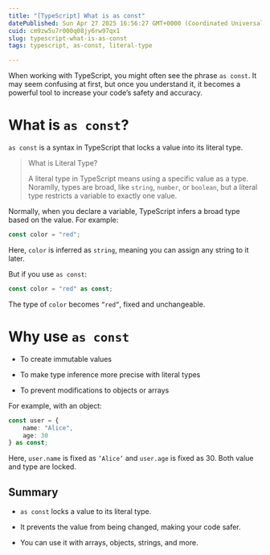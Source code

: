 ```yaml
---
title: "[TypeScript] What is as const"
datePublished: Sun Apr 27 2025 16:56:27 GMT+0000 (Coordinated Universal Time)
cuid: cm9zw5u7r000q08jy6rw97qx1
slug: typescript-what-is-as-const
tags: typescript, as-const, literal-type

---
```


When working with TypeScript, you might often see the phrase `as const`. It may seem confusing at first, but once you understand it, it becomes a powerful tool to increase your code’s safety and accuracy.

# What is `as const`?

`as const` is a syntax in TypeScript that locks a value into its literal type.

> What is Literal Type?
> 
> A literal type in TypeScript means using a specific value as a type. Noramlly, types are broad, like `string`, `number`, or `boolean`, but a literal type restricts a variable to exactly one value.

Normally, when you declare a variable, TypeScript infers a broad type based on the value. For example:

```typescript
const color = "red";
```

Here, `color` is inferred as `string`, meaning you can assign any string to it later.

But if you use `as const`:

```typescript
const color = "red" as const;
```

The type of `color` becomes `”red”`, fixed and unchangeable.

# Why use `as const`

* To create immutable values
    
* To make type inference more precise with literal types
    
* To prevent modifications to objects or arrays
    

For example, with an object:

```typescript
const user = {
    name: "Alice",
    age: 30
} as const;
```

Here, `user.name` is fixed as `’Alice’` and `user.age` is fixed as 30. Both value and type are locked.

## Summary

* `as const` locks a value to its literal type.
    
* It prevents the value from being changed, making your code safer.
    
* You can use it with arrays, objects, strings, and more.
